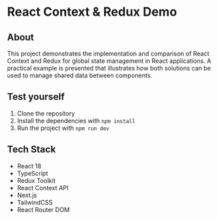 # React Context & Redux Demo

## About
This project demonstrates the implementation and comparison of React Context and Redux for global state management in React applications. A practical example is presented that illustrates how both solutions can be used to manage shared data between components.

## Test yourself
1. Clone the repository
2. Install the dependencies with `npm install`
3. Run the project with `npm run dev`

## Tech Stack
- React 18
- TypeScript
- Redux Toolkit
- React Context API
- Next.js
- TailwindCSS
- React Router DOM

